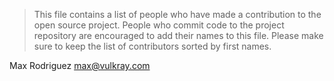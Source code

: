 > This file contains a list of people who have made a
> contribution to the open source project. People who
> commit code to the project repository are encouraged
> to add their names to this file. Please make sure to
> keep the list of contributors sorted by first names.

Max Rodriguez <max@vulkray.com>

